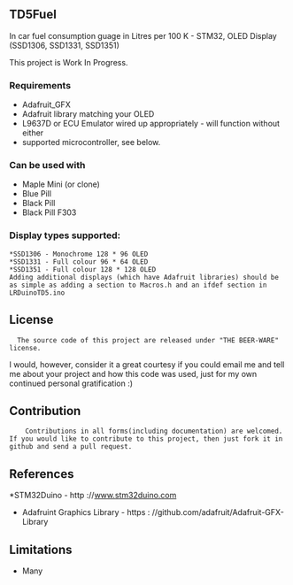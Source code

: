 ## TD5Fuel
In car fuel consumption guage in Litres per 100 K -  STM32, OLED Display (SSD1306, SSD1331, SSD1351)

This project is Work In Progress.

### Requirements
* Adafruit_GFX
* Adafruit library matching your OLED
* L9637D or ECU Emulator wired up appropriately - will function without either
* supported microcontroller, see below.

### Can be used with
* Maple Mini (or clone)
* Blue Pill
* Black Pill
* Black Pill F303

### Display types supported:
    *SSD1306 - Monochrome 128 * 96 OLED
    *SSD1331 - Full colour 96 * 64 OLED
    *SSD1351 - Full colour 128 * 128 OLED
    Adding additional displays (which have Adafruit libraries) should be as simple as adding a section to Macros.h and an ifdef section in LRDuinoTD5.ino


## License

      The source code of this project are released under "THE BEER-WARE" license.

I would, however, consider it a great courtesy if you could email me and tell me about your project and how this code was used, just for my own continued personal gratification :)

## Contribution

        Contributions in all forms(including documentation) are welcomed. If you would like to contribute to this project, then just fork it in github and send a pull request.

## References

*STM32Duino - http ://www.stm32duino.com
* Adafruint Graphics Library - https : //github.com/adafruit/Adafruit-GFX-Library

## Limitations

* Many
